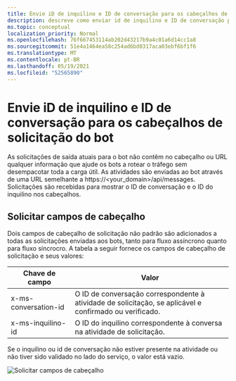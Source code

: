 ```yaml
---
title: Envie iD de inquilino e ID de conversação para os cabeçalhos de solicitação do bot
description: descreve como enviar id de inquilino e ID de conversação para os cabeçalhos de solicitação do bot.
ms.topic: conceptual
localization_priority: Normal
ms.openlocfilehash: 76f667453114ab202d43217b9a4c01a6d14cc1a8
ms.sourcegitcommit: 51e4a1464ea58c254ad6bd0317aca03ebf6bf1f6
ms.translationtype: MT
ms.contentlocale: pt-BR
ms.lasthandoff: 05/19/2021
ms.locfileid: "52565890"
---
```

# <a name="send-tenant-id-and-conversation-id-to-the-request-headers-of-the-bot"></a>Envie iD de inquilino e ID de conversação para os cabeçalhos de solicitação do bot

As solicitações de saída atuais para o bot não contêm no cabeçalho ou URL qualquer informação que ajude os bots a rotear o tráfego sem desempacotar toda a carga útil. As atividades são enviadas ao bot através de uma URL semelhante a https://<your_domain>/api/messages. Solicitações são recebidas para mostrar o ID de conversação e o ID do inquilino nos cabeçalhos.

## <a name="request-header-fields"></a>Solicitar campos de cabeçalho

Dois campos de cabeçalho de solicitação não padrão são adicionados a todas as solicitações enviadas aos bots, tanto para fluxo assíncrono quanto para fluxo síncrocro. A tabela a seguir fornece os campos de cabeçalho de solicitação e seus valores:

| Chave de campo | Valor |
|----------------|-----------------|
| x-ms-conversation-id | O ID de conversação correspondente à atividade de solicitação, se aplicável e confirmado ou verificado. |
| x-ms-inquilino-id | O ID do inquilino correspondente à conversa na atividade de solicitação. |

Se o inquilino ou id de conversação não estiver presente na atividade ou não tiver sido validado no lado do serviço, o valor está vazio.

![Solicitar campos de cabeçalho](~/assets/images/bots/requestheaderfields.png)
